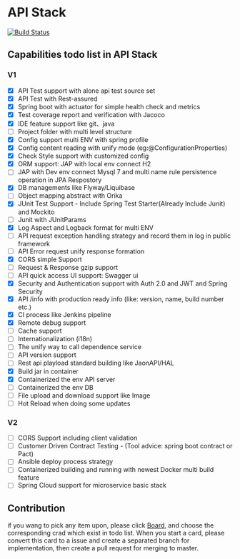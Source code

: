
# API Stack

[![Build Status](https://travis-ci.org/zjx-immersion/api-stack.svg?branch=master)](https://travis-ci.org/zjx-immersion/api-stack)

## Capabilities todo list in API Stack

### V1
 
 - [x] API Test support with alone api test source set
 - [X] API Test with Rest-assured
 - [x] Spring boot with actuator for simple health check and metrics
 - [X] Test coverage report and verification with Jacoco
 - [X] IDE feature support like git、java
 - [ ] Project folder with multi level structure
 - [X] Config support multi ENV with spring profile
 - [X] Config content reading with unify mode  (eg:@ConfigurationProperties)
 - [X] Check Style support with customized config
 - [X] ORM support: JAP with local env connect H2 
 - [ ] JAP with Dev env connect Mysql 7 and multi name rule persistence operation in JPA Respostory
 - [X] DB managements like Flyway/Liquibase
 - [ ] Object mapping abstract with Orika
 - [X] JUnit Test Support - Include Spring Test Starter(Already Include Junit) and Mockito 
 - [ ] Junit with JUnitParams
 - [X] Log Aspect and Logback format for multi ENV
 - [ ] API request exception handling strategy and record them in log in public framework
 - [ ] API Error request unify response formation
 - [X] CORS simple Support
 - [ ] Request & Response gzip support
 - [ ] API quick access UI support: Swagger ui 
 - [X] Security and Authentication support with Auth 2.0 and JWT and Spring Security
 - [X] API /info with production ready info (like: version, name, build number etc.)
 - [X] CI process like Jenkins pipeline
 - [X] Remote debug support
 - [ ] Cache support
 - [ ] Internationalization (i18n)
 - [ ] The unify way to call dependence service
 - [ ] API version support
 - [ ] Rest api playload standard building like JaonAPI/HAL
 - [X] Build jar in container
 - [X] Containerized the env API server
 - [ ] Containerized the env DB 
 - [ ] File upload and download support like Image
 - [ ] Hot Reload when doing some updates
 
 ### V2
 - [ ] CORS Support including client validation
 - [ ] Customer Driven Contract Testing - (Tool advice: spring boot contract or Pact)
 - [ ] Ansible deploy process strategy
 - [ ] Containerized building and running with newest Docker multi build feature
 - [ ] Spring Cloud support for microservice basic stack
 
 ## Contribution
 if you wang to pick any item upon, please click [Board](https://github.com/zjx-immersion/api-stack/projects/1), and choose the corresponding crad which exist in todo list.
 When you start a card, please convert this card to a issue and create a separated branch for implementation, then create a pull request for merging to master.
